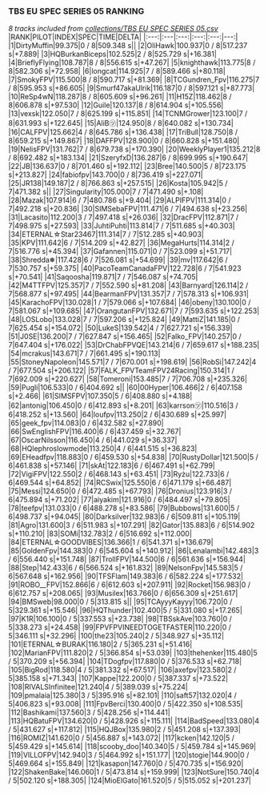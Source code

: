 ### TBS EU SPEC SERIES 05 RANKING
*8 tracks included from [collections/TBS EU SPEC SERIES 05.csv](/collections/TBS%20EU%20SPEC%20SERIES%2005.csv)*
|RANK|PILOT|INDEX|SPEC|TIME|DELTA|
|:---:|:---|:---:|:---:|:---:|---:|
|1|DirtyMuffin|99.375|0 / 8|509.348 s||
|2|OliHawk|100.937|0 / 8|517.237 s|+7.889|
|3|HQBurkanBiceps|102.525|2 / 8|525.729 s|+16.381|
|4|BrieflyFlying|108.787|8 / 8|556.615 s|+47.267|
|5|knighthawk|113.775|8 / 8|582.306 s|+72.958|
|6|longcat|114.925|7 / 8|589.466 s|+80.118|
|7|SmokyFPV|115.500|8 / 8|590.717 s|+81.369|
|8|TCGundren_Fpv|116.275|7 / 8|595.953 s|+86.605|
|9|Smurf47akaUlrik|116.187|0 / 8|597.121 s|+87.773|
|10|ReSp4wN|118.287|8 / 8|605.609 s|+96.261|
|11|H15Z|118.462|8 / 8|606.878 s|+97.530|
|12|Guile|120.137|8 / 8|614.904 s|+105.556|
|13|vexsk|122.050|7 / 8|625.199 s|+115.851|
|14|TCNMGrower|123.100|7 / 8|631.993 s|+122.645|
|15|AliB㋡|124.950|8 / 8|640.082 s|+130.734|
|16|CALFPV|125.662|4 / 8|645.786 s|+136.438|
|17|TriBull|128.750|8 / 8|659.215 s|+149.867|
|18|DAFFPV|128.900|0 / 8|660.828 s|+151.480|
|19|NelisFPV|131.762|7 / 8|679.738 s|+170.390|
|20|WeeklyPlayer1|135.212|8 / 8|692.482 s|+183.134|
|21|SzeryfxD|136.287|6 / 8|699.995 s|+190.647|
|22|JB|136.637|0 / 8|701.460 s|+192.112|
|23|Bree|140.500|5 / 8|723.175 s|+213.827|
|24|fabiofpv|143.700|0 / 8|736.419 s|+227.071|
|25|JR138|149.187|2 / 8|766.863 s|+257.515|
|26|Kosta|105.942|5 / 7|471.382 s||
|27|Singularity|105.000|7 / 7|471.490 s|+.108|
|28|Mazak|107.914|6 / 7|480.786 s|+9.404|
|29|ALPIFPV|111.314|0 / 7|492.218 s|+20.836|
|30|SIMSebaFPV|111.471|6 / 7|494.638 s|+23.256|
|31|Lacasito|112.200|3 / 7|497.418 s|+26.036|
|32|DracFPV|112.871|7 / 7|498.975 s|+27.593|
|33|JuhtiPuhti|113.814|7 / 7|511.685 s|+40.303|
|34|ETERNAL☆Star23467|111.314|7 / 7|512.285 s|+40.903|
|35|KPV|111.642|6 / 7|514.209 s|+42.827|
|36|MegaHurts|114.314|2 / 7|516.776 s|+45.394|
|37|Gafannen|115.071|0 / 7|523.099 s|+51.717|
|38|Shredda❅|117.428|6 / 7|526.081 s|+54.699|
|39|mv|117.642|6 / 7|530.757 s|+59.375|
|40|PacoTeamCanadaFPV|122.728|6 / 7|541.923 s|+70.541|
|41|Saqoosha|119.871|7 / 7|546.087 s|+74.705|
|42|M4TTFPV|125.357|7 / 7|552.590 s|+81.208|
|43|Barnyard|126.114|2 / 7|568.877 s|+97.495|
|44|BearmanFPV|131.357|7 / 7|578.313 s|+106.931|
|45|KarachoFPV|130.028|1 / 7|579.066 s|+107.684|
|46|obeny|130.100|0 / 7|581.067 s|+109.685|
|47|OrangutanFPV|132.671|7 / 7|593.635 s|+122.253|
|48|LOSLobo|133.028|7 / 7|597.206 s|+125.824|
|49|MattiZ|141.185|0 / 7|625.454 s|+154.072|
|50|LukeS|139.542|4 / 7|627.721 s|+156.339|
|51|J0SE|136.200|7 / 7|627.847 s|+156.465|
|52|Falko_FPV|140.257|0 / 7|647.404 s|+176.022|
|53|DrChabFPVQE|143.214|6 / 7|659.617 s|+188.235|
|54|mcrakus|143.671|7 / 7|661.495 s|+190.113|
|55|StoneyNapoleon|145.571|7 / 7|670.001 s|+198.619|
|56|RobSi|147.242|4 / 7|677.504 s|+206.122|
|57|FALK_FPVTeamFPV24Racing|150.314|1 / 7|692.009 s|+220.627|
|58|Tomeroni|153.485|7 / 7|706.708 s|+235.326|
|59|Pugli|106.533|0 / 6|404.692 s||
|60|00Hyper|106.466|2 / 6|407.158 s|+2.466|
|61|SIMSFPV|107.350|5 / 6|408.880 s|+4.188|
|62|antonig|106.450|0 / 6|412.893 s|+8.201|
|63|karrson㋡|110.516|3 / 6|418.252 s|+13.560|
|64|loufpv|113.250|2 / 6|430.689 s|+25.997|
|65|geek_fpv|114.083|0 / 6|432.582 s|+27.890|
|66|SwEnglishFPV|116.400|6 / 6|437.459 s|+32.767|
|67|OscarNilsson|116.450|4 / 6|441.029 s|+36.337|
|68|HQlephroslowmode|113.250|4 / 6|441.515 s|+36.823|
|69|EHeadfpv|118.883|0 / 6|459.530 s|+54.838|
|70|RustyDollar|121.500|5 / 6|461.838 s|+57.146|
|71|skAt|122.183|6 / 6|467.491 s|+62.799|
|72|VigiFPV|122.550|2 / 6|468.143 s|+63.451|
|73|Ryżu|122.733|6 / 6|469.544 s|+64.852|
|74|RCSwix|125.550|6 / 6|471.179 s|+66.487|
|75|Messi|124.650|0 / 6|472.485 s|+67.793|
|76|Dronius|123.916|3 / 6|475.894 s|+71.202|
|77|aiyakim|121.916|0 / 6|484.497 s|+79.805|
|78|teefpv|131.033|0 / 6|488.278 s|+83.586|
|79|Bubbows|131.600|5 / 6|498.737 s|+94.045|
|80|Darksilver|132.983|6 / 6|509.811 s|+105.119|
|81|Agro|131.600|3 / 6|511.983 s|+107.291|
|82|Gator|135.883|6 / 6|514.902 s|+110.210|
|83|SOMi|132.783|2 / 6|516.692 s|+112.000|
|84|ETERNAL☆GOODVIBES|136.366|1 / 6|541.371 s|+136.679|
|85|GoldenFpv|144.383|0 / 6|545.604 s|+140.912|
|86|Lenalambi|142.483|3 / 6|556.440 s|+151.748|
|87|TrollFPV|144.500|6 / 6|561.636 s|+156.944|
|88|Step|142.433|6 / 6|566.524 s|+161.832|
|89|NelsonFpv|145.583|5 / 6|567.648 s|+162.956|
|90|TFSFlam|149.383|6 / 6|582.224 s|+177.532|
|91|ROBO__FPV|152.866|6 / 6|612.603 s|+207.911|
|92|Rocket|156.983|0 / 6|612.757 s|+208.065|
|93|Musilex|163.766|0 / 6|656.309 s|+251.617|
|94|BMSweb|98.000|0 / 5|313.815 s||
|95|TCAyyyKayyy|106.720|0 / 5|329.361 s|+15.546|
|96|HQThunder|102.400|5 / 5|331.080 s|+17.265|
|97|K1R|106.100|0 / 5|337.553 s|+23.738|
|98|TBSskAve|103.760|0 / 5|338.273 s|+24.458|
|99|FPVFPVINEEDTOGETFASTER|110.220|0 / 5|346.111 s|+32.296|
|100|the23|105.240|2 / 5|348.927 s|+35.112|
|101|ETERNAL☆BURAK|116.180|2 / 5|365.231 s|+51.416|
|102|MarianFPV|111.820|2 / 5|366.854 s|+53.039|
|103|thehenker|115.480|5 / 5|370.209 s|+56.394|
|104|TDogfpv|117.880|0 / 5|376.533 s|+62.718|
|105|BigRod|118.580|4 / 5|381.332 s|+67.517|
|106|axefpv|123.580|2 / 5|385.158 s|+71.343|
|107|Kappe|122.200|0 / 5|387.337 s|+73.522|
|108|RIVALSInfinitee|121.240|4 / 5|389.039 s|+75.224|
|109|pmalaia|125.380|3 / 5|395.916 s|+82.101|
|110|saft57|132.020|4 / 5|406.823 s|+93.008|
|111|FpvBerci|130.400|0 / 5|422.350 s|+108.535|
|112|Bashikami|137.560|3 / 5|428.256 s|+114.441|
|113|HQBatuFPV|134.620|0 / 5|428.926 s|+115.111|
|114|BadSpeed|133.080|4 / 5|431.627 s|+117.812|
|115|HQJBox|135.980|2 / 5|451.208 s|+137.393|
|116|ROMIZ|141.620|0 / 5|456.887 s|+143.072|
|117|kcken|142.120|5 / 5|459.429 s|+145.614|
|118|scooby_doo|140.340|5 / 5|459.784 s|+145.969|
|119|VILLOFPV|142.940|3 / 5|464.992 s|+151.177|
|120|stogie|144.900|0 / 5|469.664 s|+155.849|
|121|kasapon|147.760|0 / 5|470.735 s|+156.920|
|122|ShakenBake|146.060|1 / 5|473.814 s|+159.999|
|123|NotSure|150.740|4 / 5|502.120 s|+188.305|
|124|MioElGato|161.520|5 / 5|515.052 s|+201.237|
